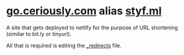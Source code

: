 # [go.ceriously.com](https://go.ceriously.com) alias [styf.ml](https://styf.ml)

A site that gets deployed to netlify for the purpose of URL shortening (similar to bit.ly or tinyurl).

All that is required is editing the [_redirects](/_redirects) file.

